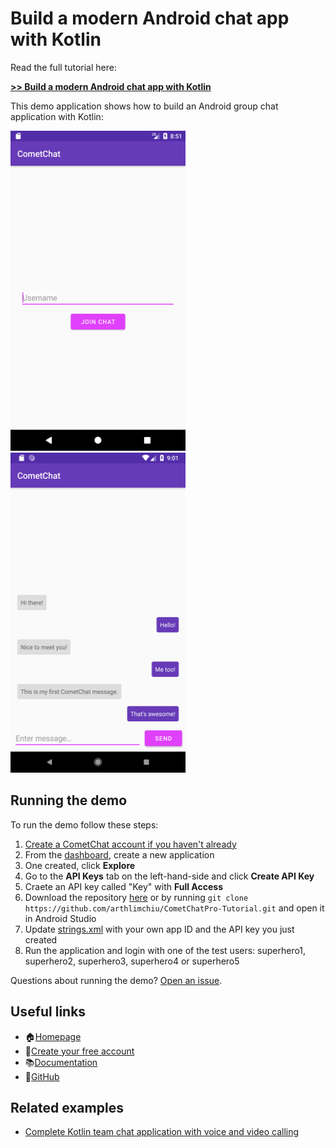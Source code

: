 # Build a modern Android chat app with Kotlin

Read the full tutorial here:

[**>> Build a modern Android chat app with Kotlin**](https://paper.dropbox.com/doc/Build-a-modern-Android-chat-app-with-Kotlin--AXnKQvBG15aDT9uHJiOgeIblAg-RkqBGaoZOAfzHR1ARj3Hs)

This demo application shows how to build an Android group chat application with Kotlin:

<img src="screenshots/screenshot_1.png" height="512" width="280"> <img src="screenshots/screenshot_2.png" height="512" width="280">

## Running the demo

To run the demo follow these steps:

1. [Create a CometChat account if you haven't already](https://app.cometchat.com)
2. From the [dashboard](https://app.cometchat.com/#/apps), create a new application
3. One created, click **Explore**
4. Go to the **API Keys** tab on the left-hand-side and click **Create API Key**
5. Craete an API key called "Key" with **Full Access**
4. Download the repository [here](https://github.com/bookercodes/kotlin-group-chat/archive/master.zip) or by running `git clone https://github.com/arthlimchiu/CometChatPro-Tutorial.git` and open it in Android Studio
5. Update [strings.xml](https://github.com/bookercodes/kotlin-group-chat/blob/master/app/src/main/res/values/strings.xml) with your own app ID and the API key you just created
6. Run the application and login with one of the test users: superhero1, superhero2, superhero3, superhero4 or superhero5

Questions about running the demo? [Open an issue](https://github.com/bookercodes/kotlin-group-chat/issues).


## Useful links

- 🏠[Homepage](https://cometchat.com/pro)
- 🚀[Create your free account](https://app.cometchat.com/#/register)
- 📚[Documentation](https://prodocs.cometchat.com/docs)
- 👾[GitHub](https://github.com/CometChat-Pro)


## Related examples

* [Complete Kotlin team chat application with voice and video calling](https://github.com/cometchat-pro/android-kotlin-chat-app)

